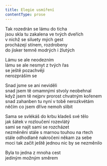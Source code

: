 ```yaml
---
title: Elegie usmíření
contentType: prose
---
```


<section>

Tak rozedrán se lámu do ticha  
jsou skla tu zakalena ve tvých dveřích  
v nichž se siluety mých gest  
procházejí stínem, rozdrobeny  
do jisker temně modrých i žlutých

Lámu se ale neodezním  
lámu se ale nesmyt z tvých řas  
se ještě pozachvěji  
nerozpráším se

Snad jsme se ani neviděli  
snad jsem tě omamnými stvoly neobehnal  
když jsem tě nejprv prorost chvatným kořenem  
snad zahanben tu nyní v tobě nerozkvétám  
něčím co jsem dříve nemoh slíbit

Sama se svlékáš do krbu kladeš své tělo  
jak šátek v rozloučení rozevlátý  
sami se najít sami se rozcházet  
nezměněni stále s marnou touhou na rtech  
stále odhodlaně nakročeni někam za sebe  
moci tak začít ještě jednou nic by se nezměnilo

Byla to jedna z mnoha cest  
jediným možným směrem

</section>
